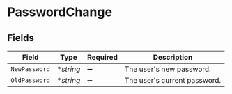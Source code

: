 # PasswordChange


## Fields

| Field                        | Type                         | Required                     | Description                  |
| ---------------------------- | ---------------------------- | ---------------------------- | ---------------------------- |
| `NewPassword`                | **string*                    | :heavy_minus_sign:           | The user's new password.     |
| `OldPassword`                | **string*                    | :heavy_minus_sign:           | The user's current password. |